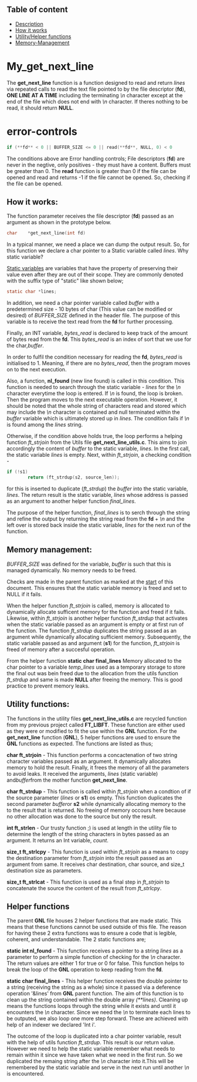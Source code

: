 ## Table of content

- [Description](#my_get_next_line)
- [How it works](#how-it-works)
- [Utility/Helper functions](#utility-functions)
- [Memory-Management](#memory-management)

# My_**get_next_line**
The **get_next_line** function is a function designed to read and return *lines* via repeated calls to read the text file pointed to by the file descriptor (**fd**), **ONE LINE AT A TIME** including the terminating *\n* character except at the end of the file which does not end with *\n* character. If theres nothing to be read,
it should return **NULL**.

# error-controls
```C
if (**fd** < 0 || BUFFER_SIZE <= 0 || read(**fd**, NULL, 0) < 0
```

The conditions above are Error handling controls; File descriptors (**fd**) are never in the negtive, only positives - they must have a content. Buffers must be greater than 0. The **read** function is greater than 0 if the file can be opened and read and returns -1 if the file cannot be opened. So, checking if the file can be opened.

## How it works: 
The function parameter receives the file descriptor (**fd**) passed as
an argument as shown in the prototype below.

```C
char	*get_next_line(int fd)
```

In a typical manner, we need a place we can dump the output result. So, for this function we declare a char pointer to a Static variable called *lines*. Why static variable? 

[Static variables](https://www.geeksforgeeks.org/static-variables-in-c/)  are variables that have the property of preserving their 
value even after they are out of their scope. They are commonly denoted with the suffix type of "static" like shown below;

```C
static char	*lines;
```

In addition,  we need a char pointer variable called *buffer* with a predetermined size - 10 bytes of char (This value can be modified or desired) of *BUFFER_SIZE* defined in the header file. The purpose of this variable is to receive the text read from the **fd** for further processing. 

Finally, an INT variable, *bytes_read* is declared to keep track of the amount of bytes read from the **fd**. This *bytes_read* is an index of sort that we use for the char,*buffer*.

In order to fulfil the condition necessary for reading the **fd**, *bytes_read* is initialised to 1. Meaning, if there are no *bytes_read*, then the program moves on to the next execution. 
 
Also, a  function, **nl_found** (new line found) is called in this condition. This function is needed to search through the static variable - *lines* for the *\n* character everytime the loop is entered. If *\n* is found, the loop is broken. Then the program moves to the next executable operation. However, it should be noted that the whole string of characters read and stored which may include the *\n* character is contained and null terminated within the *buffer* variable which is ultimately stored up in *lines*. The condition fails if *\n* is found among the *lines* string.

Otherwise, if the condition above holds true, the loop performs a helping 
function *ft_strjoin* from the Utils file **get_next_line_utils.c**. This aims to join accordingly the content of *buffer* to the static variable, *lines*. In the first call, the static variable *lines* is empty. Next, within *ft_strjoin*, a checking condition -

```C
if (!s1)
		return (ft_strdup(s2, source_len));
```

for this is inserted to duplicate (*ft_strdup*) the *buffer* into the 
static variable, *lines*. The return result is the static variable, *lines* whose address is passed as an argument to another helper function *final_lines*.

The purpose of the helper function, *final_lines* is to serch through the string and refine the output by returning the string read from the **fd** + *\n* and the left over is stored back inside the static variable, *lines* for the next run of the function.

## Memory management:
*BUFFER_SIZE* was defined for the variable, *buffer* is such that this is managed dynamically. No memory needs to be freed.

Checks are made in the parent function as marked at the [start](#error-controls) of this document.
This ensures that the static variable memory is freed and set to NULL if it fails.

When the helper function *ft_strjoin* is called, memory is allocated to
dynamically allocate sufficent memory for the function and freed if it fails.
Likewise, within *ft_strjoin* is another helper function *ft_strdup* that 
activates when the static variable passed as an argument is empty or at first run of the function. The function *ft_strdup* duplicates the string passed as an argument while dynamically allocating sufficient memory. Subsequently, the static variable passed as and argument (**s1**) for the function, *ft_strjoin* is freed of memory after a succesful operation.

From the helper function **static char final_lines** Memory allocated to the char pointer to a variable *temp_lines* used as a temporary storage to store the final out was bein freed due to the allocation from the utils function *ft_strdup* and same is made **NULL** after freeing the memory. This is good practice to prevent memory leaks.

## Utility functions:
The functions in the utility files **get_next_line_utils.c** are recycled function from my previous project called **FT_LIBFT**. These function are either used as they were or modified to fit the use within the **GNL** function.
For the **get_next_line** function (**GNL**), 5 helper functions are used to ensure the **GNL** functions as expected. The functions are listed as thus; 

**char  ft_strjoin** - This function performs a concactenation of two string 
character variables passed as an argument. It dynamically allocates memory to hold the result. 
Finally, it frees the memory of all the parameters to avoid leaks. It received the arguments, *lines* (static variable) and*buffer*from the mother function **get_next_line**.

**char   ft_strdup** - This function is called within *ft_strjoin* when a condtion of if the source parameter (*lines* or **s1**) os empty. This function duplicates the second parameter *buffer*or **s2** while dynamically allocating memory to the to the result that is returned. No freeing of memory occours here because no other allocation was done to the source but only the result.

**int   ft_strlen** - Our trusty function ;) is used at length in the utility file to determine the length of the string characters in bytes passed as an argument. It returns an Int variable, *count*.

**size_t    ft_strlcpy** - This function is used within *ft_strjoin* as a means to copy the destination parameter from *ft_strjoin* into the result passed as an argument from same. It receives char destination, char source, and size_t destination size as parameters.

**size_t    ft_strlcat** - This function is used as a final step in *ft_strjoin* to concatenate the source the content of the result from *ft_strlcpy*.

## Helper functions
The parent **GNL** file houses 2 helper functions that are made static. This means that these functions cannot be used outside of this file. The reason for having these 2 extra functions was to ensure a code that is legible, coherent, and understandable. The 2 static functions are;

**static int	nl_found** - This function receives a pointer to a string *lines* as a parameter to perform a simple function of checking for the *\n* character. The return values are either 1 for true or 0 for false. This function helps to break the loop of the **GNL** operation to keep reading from the **fd**.

**static char	final_lines** - This helper function receives the double pointer to a string (receiving the string as a whole) since it passed via a deference operation '&lines' from **GNL** parent function. The aim of this function is to clean up the string contained within the double array *(**lines)*. Cleaning up means the functions loops through the string while it exists and until it encounters the *\n* character. Since we need the *\n* to terminate each lines to be outputed, we also loop one more step forward. These are achieved with help of an indexer we declared 'Int i'.

The outcome of the loop is duplicated into a char pointer variable, result with the help of utils function *ft_strdup*. This result is our return value. However we need to help the static variable remember what needs to remain within it since we have taken what we need in the first run. So we duplicated the remaing string after the *\n* character into it.This will be remembered by the static variable and serve in the next run until another *\n* is encountered.
